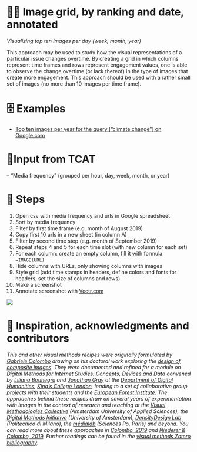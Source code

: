# 🧮🔝 Image grid, by ranking and date, annotated

*Visualizing top ten images per day (week, month, year)*

This approach may be used to study how the visual representations of a particular issue changes overtime. By creating a grid in which columns represent time frames and rows represent engagement values, one is able to observe the change overtime (or lack thereof) in the type of images that create more engagement. This approach should be used with a rather small set of images (no more than 10 images per time frame).

# 🗄️ Examples

- [Top ten images per year for the query [“climate change”] on Google.com](https://docs.google.com/spreadsheets/d/1B5Waf-I1sXvrXWVZUdm14lyBIvKdxy_RBCXp_-3Nly4/edit?usp=sharing)

# 🧱Input from TCAT

– “Media frequency” (grouped per hour, day, week, month, or year)

# 📃 Steps

1. Open csv with media frequency and urls in Google spreadsheet
2. Sort by media frequency
3. Filter by first time frame (e.g. month of August 2019)
4. Copy first 10 urls in a new sheet (in column A)
5. Filter by second time step (e.g. month of September 2019)
6. Repeat steps 4 and 5 for each time slot (with new column for each set)
7. For each column: create an empty column, fill it with formula `=IMAGE(URL)`
8. Hide columns with URLs, only showing columns with images
9. Style grid (add time stamps in headers, define colors and fonts for headers, set the size of columns and rows)
10. Make a screenshot
11. Annotate screenshot with [Vectr.com](https://vectr.com/)

![](https://i.imgur.com/dvsRJZN.gif)

# 🐙 Inspiration, acknowledgments and contributors

*This and other visual methods recipes were originally formulated by [Gabriele Colombo](https://densitydesign.org/person/gabriele-colombo/) drawing on his doctoral work exploring the [design of composite images](https://www.politesi.polimi.it/handle/10589/141266). They were documented and refined for a module on [Digital Methods for Internet Studies: Concepts, Devices and Data](https://www.kcl.ac.uk/artshums/depts/ddh/modules/level7/7aavdm28) convened by [Liliana Bounegru](https://lilianabounegru.org/) and [Jonathan Gray](http://jonathangray.org/) at the [Department of Digital Humanities](https://www.kcl.ac.uk/ddh), [King’s College London](http://kcl.ac.uk/), leading to a set of collaborative group projects with their students and the [European Forest Institute](https://www.efi.int/). The approaches behind these recipes draw on several years of experimentation with images in the context of research and teaching at the [Visual Methodologies Collective](https://visualmethodologies.org/) (Amsterdam University of Applied Sciences), the [Digital Methods Initiative](http://digitalmethods.net/) (University of Amsterdam), [DensityDesign Lab](https://densitydesign.org/) (Politecnico di Milano), the [médialab](https://medialab.sciencespo.fr/) (Sciences Po, Paris) and beyond. You can read more about these approaches in [Colombo, 2019](https://re.public.polimi.it/retrieve/handle/11311/1075861/340493/phd2019_Rampino_Mariani_Colombo.pdf) and [Niederer & Colombo, 2019](http://ojs.uc.cl/index.php/Disena/article/view/151). Further readings can be found in the [visual methods Zotero bibliography](https://www.zotero.org/groups/visual_methods).*

